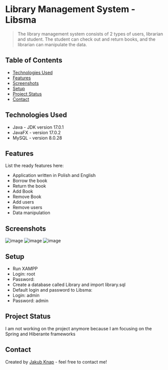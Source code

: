 # Library Management System - Libsma
> The library management system consists of 2 types of users, librarian and student. The student can check out and return books, and the librarian can manipulate the data.

## Table of Contents
* [Technologies Used](#technologies-used)
* [Features](#features)
* [Screenshots](#screenshots)
* [Setup](#setup)
* [Project Status](#project-status)
* [Contact](#contact)

## Technologies Used
- Java - JDK version 17.0.1
- JavaFX - version 17.0.2
- MySQL - version 8.0.28


## Features
List the ready features here:
- Application written in Polish and English
- Borrow the book
- Return the book
- Add Book
- Remove Book
- Add users
- Remove users
- Data manipulation


## Screenshots
![image](https://user-images.githubusercontent.com/93727414/159259210-9645b0d0-29fe-46e8-bf10-b53bbbdf0736.png)
![image](https://user-images.githubusercontent.com/93727414/159259291-2103d12a-e04a-4196-b1bc-a20566e59102.png)
![image](https://user-images.githubusercontent.com/93727414/159259326-0e45dd79-3001-46f1-9561-844aef19b833.png)


## Setup
- Run XAMPP
- Login: root
- Password:
- Create a database called Library and import library.sql
- Default login and password to Libsma:
- Login: admin
- Password: admin

## Project Status
I am not working on the project anymore because I am focusing on the Spring and Hiberante frameworks


## Contact
Created by [Jakub Knap](https://www.linkedin.com/in/jakub-knap/) - feel free to contact me!


